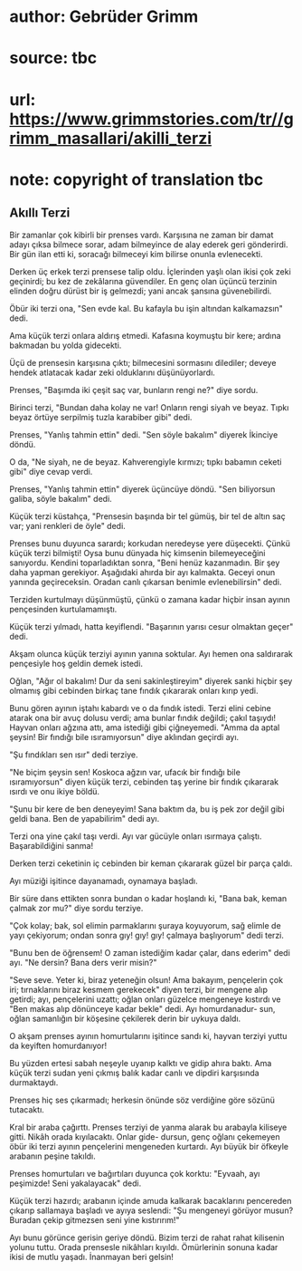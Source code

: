 # author: Gebrüder Grimm
# source: tbc
# url: https://www.grimmstories.com/tr//grimm_masallari/akilli_terzi
# note: copyright of translation tbc

## Akıllı Terzi 

Bir zamanlar çok kibirli bir prenses vardı. Karşısına ne zaman bir damat
adayı çıksa bilmece sorar, adam bilmeyince de alay ederek geri
gönderirdi. Bir gün ilan etti ki, soracağı bilmeceyi kim bilirse onunla
evlenecekti.

Derken üç erkek terzi prensese talip oldu. İçlerinden yaşlı olan ikisi
çok zeki geçinirdi; bu kez de zekâlarına güvendiler. En genç olan üçüncü
terzinin elinden doğru dürüst bir iş gelmezdi; yani ancak şansına
güvenebilirdi.

Öbür iki terzi ona, "Sen evde kal. Bu kafayla bu işin altından
kalkamazsın" dedi.

Ama küçük terzi onlara aldırış etmedi. Kafasına koymuştu bir kere;
ardına bakmadan bu yolda gidecekti.

Üçü de prensesin karşısına çıktı; bilmecesini sormasını dilediler;
deveye hendek atlatacak kadar zeki olduklarını düşünüyorlardı.

Prenses, "Başımda iki çeşit saç var, bunların rengi ne?" diye sordu.

Birinci terzi, "Bundan daha kolay ne var! Onların rengi siyah ve beyaz.
Tıpkı beyaz örtüye serpilmiş tuzla karabiber gibi" dedi.

Prenses, "Yanlış tahmin ettin" dedi. "Sen söyle bakalım" diyerek
İkinciye döndü.

O da, "Ne siyah, ne de beyaz. Kahverengiyle kırmızı; tıpkı babamın
ceketi gibi" diye cevap verdi.

Prenses, "Yanlış tahmin ettin" diyerek üçüncüye döndü. "Sen
biliyorsun galiba, söyle bakalım" dedi.

Küçük terzi küstahça, "Prensesin başında bir tel gümüş, bir tel de
altın saç var; yani renkleri de öyle" dedi.

Prenses bunu duyunca sarardı; korkudan neredeyse yere düşecekti. Çünkü
küçük terzi bilmişti! Oysa bunu dünyada hiç kimsenin bilemeyeceğini
sanıyordu. Kendini toparladıktan sonra, "Beni henüz kazanmadın. Bir şey
daha yapman gerekiyor. Aşağıdaki ahırda bir ayı kalmakta. Geceyi onun
yanında geçireceksin. Oradan canlı çıkarsan benimle evlenebilirsin"
dedi.

Terziden kurtulmayı düşünmüştü, çünkü o zamana kadar hiçbir insan ayının
pençesinden kurtulamamıştı.

Küçük terzi yılmadı, hatta keyiflendi. "Başarının yarısı cesur olmaktan
geçer" dedi.

Akşam olunca küçük terziyi ayının yanına soktular. Ayı hemen ona
saldırarak pençesiyle hoş geldin demek istedi.

Oğlan, "Ağır ol bakalım! Dur da seni sakinleştireyim" diyerek sanki
hiçbir şey olmamış gibi cebinden birkaç tane fındık çıkararak onları
kırıp yedi.

Bunu gören ayının iştahı kabardı ve o da fındık istedi. Terzi elini
cebine atarak ona bir avuç dolusu verdi; ama bunlar fındık değildi;
çakıl taşıydı! Hayvan onları ağzına attı, ama istediği gibi çiğneyemedi.
"Amma da aptal şeysin! Bir fındığı bile ısıramıyorsun" diye aklından
geçirdi ayı.

"Şu fındıkları sen ısır" dedi terziye.

"Ne biçim şeysin sen! Koskoca ağzın var, ufacık bir fındığı bile
ısıramıyorsun" diyen küçük terzi, cebinden taş yerine bir fındık
çıkararak ısırdı ve onu ikiye böldü.

"Şunu bir kere de ben deneyeyim! Sana baktım da, bu iş pek zor değil
gibi geldi bana. Ben de yapabilirim" dedi ayı.

Terzi ona yine çakıl taşı verdi. Ayı var gücüyle onları ısırmaya
çalıştı. Başarabildiğini sanma!

Derken terzi ceketinin iç cebinden bir keman çıkararak güzel bir parça
çaldı.

Ayı müziği işitince dayanamadı, oynamaya başladı.

Bir süre dans ettikten sonra bundan o kadar hoşlandı ki, "Bana bak,
keman çalmak zor mu?" diye sordu terziye.

"Çok kolay; bak, sol elimin parmaklarını şuraya koyuyorum, sağ elimle
de yayı çekiyorum; ondan sonra gıy! gıy! gıy! çalmaya başlıyorum" dedi
terzi.

"Bunu ben de öğrensem! O zaman istediğim kadar çalar, dans ederim"
dedi ayı. "Ne dersin? Bana ders verir misin?"

"Seve seve. Yeter ki, biraz yeteneğin olsun! Ama bakayım, pençelerin
çok iri; tırnaklarını biraz kesmem gerekecek" diyen terzi, bir mengene
alıp getirdi; ayı, pençelerini uzattı; oğlan onları güzelce mengeneye
kıstırdı ve "Ben makas alıp dönünceye kadar bekle" dedi. Ayı
homurdanadur- sun, oğlan samanlığın bir köşesine çekilerek derin bir
uykuya daldı.

O akşam prenses ayının homurtularını işitince sandı ki, hayvan terziyi
yuttu da keyiften homurdanıyor!

Bu yüzden ertesi sabah neşeyle uyanıp kalktı ve gidip ahıra baktı. Ama
küçük terzi sudan yeni çıkmış balık kadar canlı ve dipdiri karşısında
durmaktaydı.

Prenses hiç ses çıkarmadı; herkesin önünde söz verdiğine göre sözünü
tutacaktı.

Kral bir araba çağırttı. Prenses terziyi de yanma alarak bu arabayla
kiliseye gitti. Nikâh orada kıyılacaktı. Onlar gide- dursun, genç oğlanı
çekemeyen öbür iki terzi ayının pençelerini mengeneden kurtardı. Ayı
büyük bir öfkeyle arabanın peşine takıldı.

Prenses homurtuları ve bağırtıları duyunca çok korktu: "Eyvaah, ayı
peşimizde! Seni yakalayacak" dedi.

Küçük terzi hazırdı; arabanın içinde amuda kalkarak bacaklarını
pencereden çıkarıp sallamaya başladı ve ayıya seslendi: "Şu mengeneyi
görüyor musun? Buradan çekip gitmezsen seni yine kıstırırım!"

Ayı bunu görünce gerisin geriye döndü. Bizim terzi de rahat rahat
kilisenin yolunu tuttu. Orada prensesle nikâhları kıyıldı. Ömürlerinin
sonuna kadar ikisi de mutlu yaşadı. İnanmayan beri gelsin!
